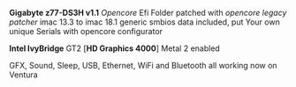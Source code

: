 **Gigabyte z77-DS3H v1.1** _Opencore_ Efi Folder patched with _opencore legacy patcher_ imac 13.3 to imac 18.1 generic smbios data included, put Your own unique Serials with opencore configurator

**Intel IvyBridge** GT2 [**HD Graphics 4000**] Metal 2 enabled

GFX, Sound, Sleep, USB, Ethernet, WiFi and Bluetooth all working now on Ventura 
